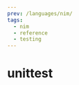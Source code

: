 ```yaml
---
prev: /languages/nim/
tags:
  - nim
  - reference
  - testing
---
```


# unittest

<!--
TODO: Finish this reference
TODO: Add tutorial and link to it
TODO: Add any recipes and link to them
-->

